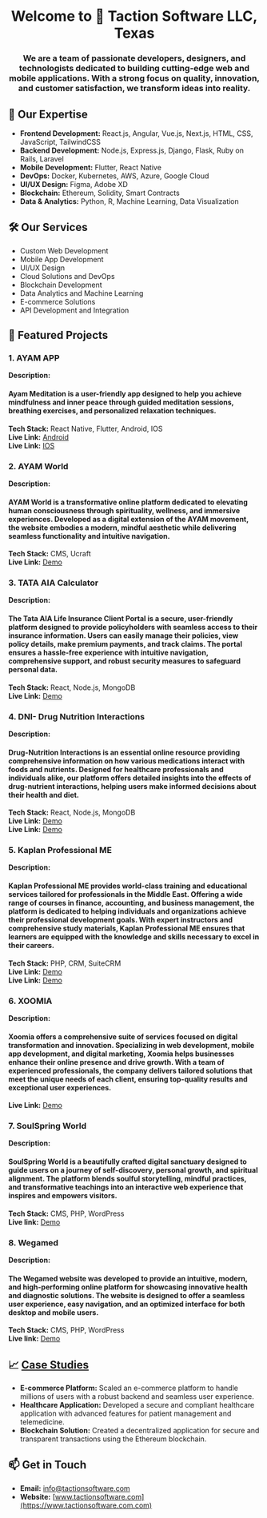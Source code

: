 <h1 align="center">Welcome to 👋 Taction Software LLC, Texas</h1>
<h3 align="center">We are a team of passionate developers, designers, and technologists dedicated to building cutting-edge web and mobile applications. With a strong focus on quality, innovation, and customer satisfaction, we transform ideas into reality.</h3>

## 🌟 Our Expertise

- **Frontend Development:** React.js, Angular, Vue.js, Next.js, HTML, CSS, JavaScript, TailwindCSS
- **Backend Development:** Node.js, Express.js, Django, Flask, Ruby on Rails, Laravel
- **Mobile Development:** Flutter, React Native
- **DevOps:** Docker, Kubernetes, AWS, Azure, Google Cloud
- **UI/UX Design:** Figma, Adobe XD
- **Blockchain:** Ethereum, Solidity, Smart Contracts
- **Data & Analytics:** Python, R, Machine Learning, Data Visualization

## 🛠️ Our Services

- Custom Web Development
- Mobile App Development
- UI/UX Design
- Cloud Solutions and DevOps
- Blockchain Development
- Data Analytics and Machine Learning
- E-commerce Solutions
- API Development and Integration

## 🚀 Featured Projects

### 1. AYAM APP
**Description:**<h4> Ayam Meditation is a user-friendly app designed to help you achieve mindfulness and inner peace through guided meditation sessions, breathing exercises, and personalized relaxation techniques.</h4>
**Tech Stack:** React Native, Flutter, Android, IOS <br>
**Live Link:** [Android](https://play.google.com/store/apps/details?id=com.anahata.ayam) <br>
**Live Link:** [IOS](https://apps.apple.com/in/app/ayam/id1498081746)

### 2. AYAM World
**Description:** <h4>AYAM World is a transformative online platform dedicated to elevating human consciousness through spirituality, wellness, and immersive experiences. Developed as a digital extension of the AYAM movement, the website embodies a modern, mindful aesthetic while delivering seamless functionality and intuitive navigation.</h4>

**Tech Stack:** CMS, Ucraft <br>
**Live Link:** [Demo](https://ayam.world/)

### 3. TATA AIA Calculator

**Description:** <h4>The Tata AIA Life Insurance Client Portal is a secure, user-friendly platform designed to provide policyholders with seamless access to their insurance information. Users can easily manage their policies, view policy details, make premium payments, and track claims. The portal ensures a hassle-free experience with intuitive navigation, comprehensive support, and robust security measures to safeguard personal data.</h4>

**Tech Stack:** React, Node.js, MongoDB <br>
**Live Link:** [Demo](https://tata-aia.taction.in/)

### 4. DNI- Drug Nutrition Interactions
**Description:** <h4>Drug-Nutrition Interactions is an essential online resource providing comprehensive information on how various medications interact with foods and nutrients. Designed for healthcare professionals and individuals alike, our platform offers detailed insights into the effects of drug-nutrient interactions, helping users make informed decisions about their health and diet.</h4>

**Tech Stack:** React, Node.js, MongoDB <br>
**Live Link:** [Demo](https://admin.drugnutritioninteractions.com/) <br>
**Live Link:** [Demo](https://www.drugnutritioninteractions.com/) 

### 5. Kaplan Professional ME
**Description:** <h4>Kaplan Professional ME provides world-class training and educational services tailored for professionals in the Middle East. Offering a wide range of courses in finance, accounting, and business management, the platform is dedicated to helping individuals and organizations achieve their professional development goals. With expert instructors and comprehensive study materials, Kaplan Professional ME ensures that learners are equipped with the knowledge and skills necessary to excel in their careers. </h4>

**Tech Stack:** PHP, CRM, SuiteCRM <br>
**Live Link:** [Demo](https://crm.kaplanprofessionalme.com/) <br>
**Live Link:** [Demo](https://kaplanmena.com/)

### 6. XOOMIA
**Description:** <h4>Xoomia offers a comprehensive suite of services focused on digital transformation and innovation. Specializing in web development, mobile app development, and digital marketing, Xoomia helps businesses enhance their online presence and drive growth. With a team of experienced professionals, the company delivers tailored solutions that meet the unique needs of each client, ensuring top-quality results and exceptional user experiences.</h4>

**Live Link:** [Demo](https://www.xoomia.com/)

<!-- ### 7. Warumleer
**Description:** A brief description of what this project does and its key features.

**Tech Stack:** React, Node.js, MongoDB <br>
**Live Link:** [Demo](https://www.warumleer.de/) <br>
**Live Link:** [Demo](https://admin.warumleer.de/) -->

### 7. SoulSpring World
**Description:** <h4> SoulSpring World is a beautifully crafted digital sanctuary designed to guide users on a journey of self-discovery, personal growth, and spiritual alignment. The platform blends soulful storytelling, mindful practices, and transformative teachings into an interactive web experience that inspires and empowers visitors.</h4>

**Tech Stack:** CMS, PHP, WordPress <br>
**Live link:** [Demo](https://soulspring.world/)

### 8. Wegamed
**Description:** <h4>The Wegamed website was developed to provide an intuitive, modern, and high-performing online platform for showcasing innovative health and diagnostic solutions. The website is designed to offer a seamless user experience, easy navigation, and an optimized interface for both desktop and mobile users.</h4>

**Tech Stack:** CMS, PHP, WordPress <br>
**Live link:** [Demo](https://soulspring.world/)

## 📈 <a href="https://tactionsoftware.com/case-studies/"> Case Studies </a>

- **E-commerce Platform:** Scaled an e-commerce platform to handle millions of users with a robust backend and seamless user experience.
- **Healthcare Application:** Developed a secure and compliant healthcare application with advanced features for patient management and telemedicine.
- **Blockchain Solution:** Created a decentralized application for secure and transparent transactions using the Ethereum blockchain.

## 📫 Get in Touch

- **Email:** [info@tactionsoftware.com](mailto:info@tactionsoftware.com)
- **Website:** [www.tactionsoftware.com](https://www.tactionsoftware.com.com)
<!-- - **LinkedIn:** [LinkedIn Profile](https://www.linkedin.com/company/dahooks-technologies) -->
